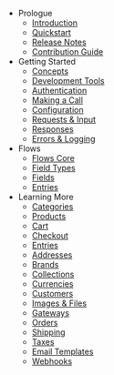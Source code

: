 - Prologue
    - [Introduction](introduction)
    - [Quickstart](quick)
    - [Release Notes](release)
    - [Contribution Guide](contribute)
- Getting Started
    - [Concepts](concept)
    - [Development Tools](tool)
    - [Authentication](authentication)
    - [Making a Call](call)
    - [Configuration](configuration)
    - [Requests & Input](request)
    - [Responses](response)
    - [Errors & Logging](error-handling)
- Flows
    - [Flows Core](flow)
    - [Field Types](flow-field-type)
    - [Fields](flow-field)
    - [Entries](flow-entry)
- Learning More
    - [Categories](category)
    - [Products](product)
    - [Cart](cart)
    - [Checkout](checkout)
    - [Entries](entry)
    - [Addresses](address)
    - [Brands](brand)
    - [Collections](collection)
    - [Currencies](currency)
    - [Customers](customer)
    - [Images & Files](image-file)
    - [Gateways](gateway)
    - [Orders](order)
    - [Shipping](shipping)
    - [Taxes](tax)
    - [Email Templates](email)
    - [Webhooks](webhook)
